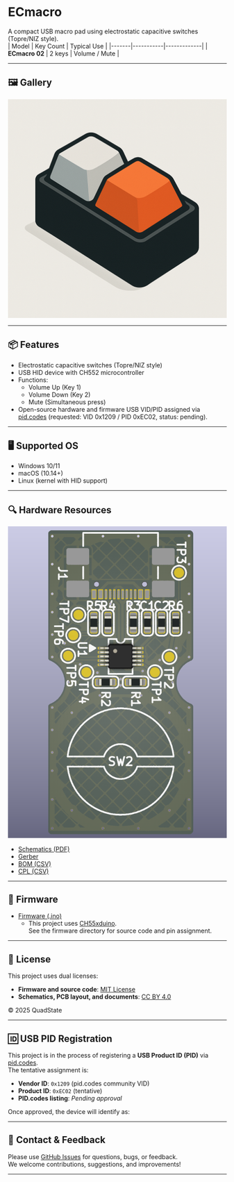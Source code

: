 # ECmacro

A compact USB macro pad using electrostatic capacitive switches (Topre/NIZ style).  
| Model | Key Count | Typical Use |
|-------|-----------|-------------|
| **ECmacro 02** | 2 keys | Volume / Mute |

---

## 🖼️ Gallery

![Image View](./images/ecmacro02_image.png)

---

## 📦 Features

- Electrostatic capacitive switches (Topre/NIZ style)
- USB HID device with CH552 microcontroller
- Functions:
  - Volume Up (Key 1)
  - Volume Down (Key 2)
  - Mute (Simultaneous press)
- Open-source hardware and firmware
USB VID/PID assigned via [pid.codes](https://pid.codes/) (requested: VID 0x1209 / PID 0xEC02, status: pending).

---

## 🖥️ Supported OS

- Windows 10/11
- macOS (10.14+)
- Linux (kernel with HID support)

---

## 🔍 Hardware Resources
![PCB Top View](./images/ecmacro02_topview.png)
- [Schematics (PDF)](./hardware/ecmacro02_schematic.pdf)
- [Gerber](./hardware/ecmacro02_gerber.zip)
- [BOM (CSV)](./hardware/ecmacro02_bom.csv)
- [CPL (CSV)](./hardware/ecmacro02_positions.csv)

---

## 🧩 Firmware

- [Firmware (.ino)](./firmware/ecmacro02/ecmacro02.ino)
  - This project uses [CH55xduino](https://github.com/DeqingSun/ch55xduino).  
    See the firmware directory for source code and pin assignment.
---

## 📄 License

This project uses dual licenses:

- **Firmware and source code**: [MIT License](./LICENSE-MIT.txt)
- **Schematics, PCB layout, and documents**: [CC BY 4.0](./LICENSE-CCBY.txt)

© 2025 QuadState

---

## 🆔 USB PID Registration

This project is in the process of registering a **USB Product ID (PID)** via [pid.codes](https://pid.codes/).  
The tentative assignment is:

- **Vendor ID**: `0x1209` (pid.codes community VID)
- **Product ID**: `0xEC02` (tentative)
- **PID.codes listing**: _Pending approval_

Once approved, the device will identify as:

---

## 💬 Contact & Feedback

Please use [GitHub Issues](https://github.com/QuadState/ecmacro/issues) for questions, bugs, or feedback.  
We welcome contributions, suggestions, and improvements!

---